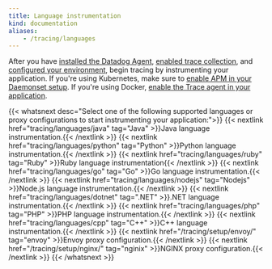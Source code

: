 ```yaml
---
title: Language instrumentation
kind: documentation
aliases:
    - /tracing/languages
---
```


After you have [installed the Datadog Agent][1], [enabled trace collection][2], and [configured your environment][3], begin tracing by instrumenting your application. If you're using Kubernetes, make sure to [enable APM in your Daemonset setup][4]. If you're using Docker, [enable the Trace agent in your application][5].


{{< whatsnext desc="Select one of the following supported languages or proxy configurations to start instrumenting your application:">}}
  {{< nextlink href="tracing/languages/java" tag="Java" >}}Java language instrumentation.{{< /nextlink >}}
  {{< nextlink href="tracing/languages/python" tag="Python" >}}Python language instrumentation.{{< /nextlink >}}
  {{< nextlink href="tracing/languages/ruby" tag="Ruby" >}}Ruby language instrumentation{{< /nextlink >}}
  {{< nextlink href="tracing/languages/go" tag="Go" >}}Go language instrumentation.{{< /nextlink >}}
  {{< nextlink href="tracing/languages/nodejs" tag="Nodejs" >}}Node.js language instrumentation.{{< /nextlink >}}
  {{< nextlink href="tracing/languages/dotnet" tag=".NET" >}}.NET language instrumentation.{{< /nextlink >}}
  {{< nextlink href="tracing/languages/php" tag="PHP" >}}PHP language instrumentation.{{< /nextlink >}}
  {{< nextlink href="tracing/languages/cpp" tag="C++" >}}C++ language instrumentation.{{< /nextlink >}}
  {{< nextlink href="/tracing/setup/envoy/" tag="envoy" >}}Envoy proxy configuration.{{< /nextlink >}}
  {{< nextlink href="/tracing/setup/nginx/" tag="nginix" >}}NGINX proxy configuration.{{< /nextlink >}}
{{< /whatsnext >}}

[1]: /agent
[2]: /agent/apm/?tab=agent630#agent-configuration
[3]: /agent/apm/#primary-tags
[4]: /agent/kubernetes/daemonset_setup
[5]: /agent/docker/apm/?tab=java

